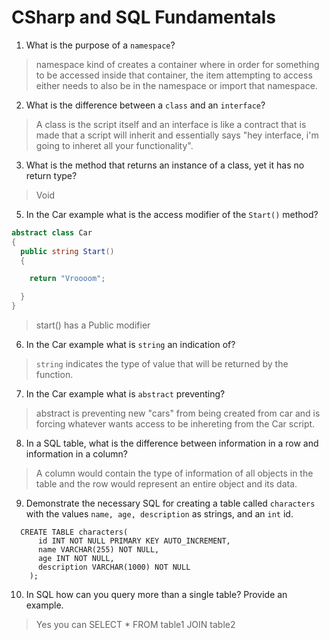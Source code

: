 # CSharp and SQL Fundamentals
01. What is the purpose of a `namespace`?

  > namespace kind of creates a container where in order for something to be accessed inside that container, the item attempting to access either needs to also be in the namespace or import that namespace.

02. What is the difference between a `class` and an `interface`?

  > A class is the script itself and an interface is like a contract that is made that a script will inherit and essentially says "hey interface, i'm going to inheret all your functionality".

03. What is the method that returns an instance of a class, yet it has no return type?

  > Void

05. In the Car example what is the access modifier of the `Start()` method?

  ```c#
  abstract class Car
  {
    public string Start()
    {

      return "Vroooom";

    }
  }
  ```

  > start() has a Public modifier

06. In the Car example what is `string` an indication of?

  > `string` indicates the type of value that will be returned by the function.

07. In the Car example what is `abstract` preventing?

  > abstract is preventing new "cars" from being created from car and is forcing whatever wants access to be inhereting from the Car script.

08. In a SQL table, what is the difference between information in a row and information in a column?

  > A column would contain the type of information of all objects in the table and the row would represent an entire object and its data.

09. Demonstrate the necessary SQL for creating a table called `characters` with the values `name, age, description` as strings, and an `int` id.
```
  CREATE TABLE characters(
      id INT NOT NULL PRIMARY KEY AUTO_INCREMENT,
      name VARCHAR(255) NOT NULL,
      age INT NOT NULL,
      description VARCHAR(1000) NOT NULL
    );
```

10. In SQL how can you query more than a single table? Provide an example.

  > Yes you can
        SELECT * FROM table1 JOIN table2
